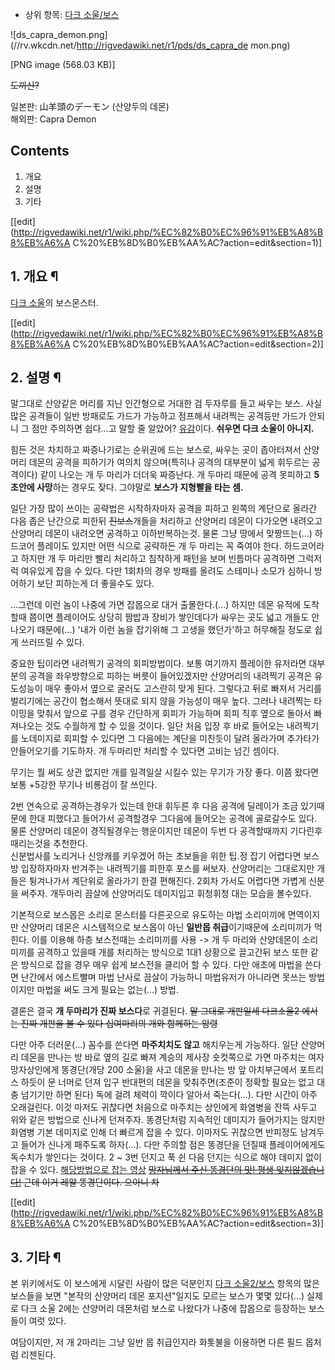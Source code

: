   * 상위 항목: [다크 소울/보스](%EB%8B%A4%ED%81%AC%20%EC%86%8C%EC%9A%B8/%EB%B3%B4%EC%8A%A4.md)  

![ds_capra_demon.png](//rv.wkcdn.net/http://rigvedawiki.net/r1/pds/ds_capra_de
mon.png)

[PNG image (568.03 KB)]

  
<del>도끼신?</del>

일본판: 山羊頭のデーモン (산양두의 데몬)  
해외판: Capra Demon

## Contents

    

1. 개요 
2. 설명 
3. 기타 

[[edit](http://rigvedawiki.net/r1/wiki.php/%EC%82%B0%EC%96%91%EB%A8%B8%EB%A6%A
C%20%EB%8D%B0%EB%AA%AC?action=edit&section=1)]

## 1. 개요 ¶

[다크 소울](%EB%8B%A4%ED%81%AC%20%EC%86%8C%EC%9A%B8.md)의 보스몬스터.

  

[[edit](http://rigvedawiki.net/r1/wiki.php/%EC%82%B0%EC%96%91%EB%A8%B8%EB%A6%A
C%20%EB%8D%B0%EB%AA%AC?action=edit&section=2)]

## 2. 설명 ¶

말그대로 산양같은 머리를 지닌 인간형으로 거대한 검 두자루를 들고 싸우는 보스. 사실 많은 공격들이 일반 방패로도 가드가 가능하고 점프해서
내려찍는 공격등만 가드가 안되니 그 점만 주의하면 쉽다...고 말할 줄 알았어? [유감](%EC%9C%A0%EA%B0%90.md)이다.
**쉬우면 다크 소울이 아니지.**

  

힘든 것은 차치하고 짜증나기로는 순위권에 드는 보스로, 싸우는 곳이 좁아터져서 산양머리 데몬의 공격을 피하기가 여의치 않으며(특히나 공격의
대부분이 넓게 휘두르는 공격이다) 같이 나오는 개 두 마리가 더더욱 짜증난다. 개 두마리 때문에 공격 못피하고 **5초안에 사망**하는
경우도 잦다. 그야말로 **보스가 지형빨을 타는 셈.**

  

일단 가장 많이 쓰이는 공략법은 시작하자마자 공격을 피하고 왼쪽의 계단으로 올라간 다음 좁은 난간으로 피한뒤 <del>진보스</del>개들을
처리하고 산양머리 데몬이 다가오면 내려오고 산양머리 데몬이 내려오면 공격하고 이하반복하는것. 물론 그냥 땅에서 맞짱뜨는(...) 하드코어
플레이도 있지만 어떤 식으로 공략하든 개 두 마리는 꼭 죽여야 한다. 하드코어라고 하지만 개 두 마리만 빨리 처리하고 침착하게 패턴을 보며
빈틈마다 공격하면 그럭저럭 여유있게 잡을 수 있다. 다만 1회차의 경우 방패를 올려도 스테미나 소모가 심하니 방어하기 보단 피하는게 더
좋을수도 있다.

  

...그런데 이런 놈이 나중에 가면 잡몹으로 대거 출몰한다.(...) 하지만 데몬 유적에 도착할때 쯤이면 플레이어도 상당히 짬밥과 장비가
쌓인데다가 싸우는 곳도 넓고 개들도 안나오기 때문에(...) '내가 이런 놈을 잡기위해 그 고생을 했던가'하고 허무해질 정도로 쉽게 쓰러뜨릴
수 있다.

  

중요한 팁이라면 내려찍기 공격의 회피방법이다. 보통 여기까지 플레이한 유저라면 대부분의 공격을 좌우방향으로 피하는 버릇이 들어있겠지만
산양머리의 내려찍기 공격은 유도성능이 매우 좋아서 옆으로 굴러도 고스란히 맞게 된다. 그렇다고 뒤로 빠져서 거리를 벌리기에는 공간이 협소해서
뜻대로 되지 않을 가능성이 매우 높다. 그러나 내려찍는 타이밍을 맞춰서 앞으로 구를 경우 간단하게 회피가 가능하며 회피 직후 옆으로 돌아서
빠져나오는 것도 수월하게 할 수 있을 것이다. 일단 처음 입장 후 바로 들어오는 내려찍기를 노데미지로 회피할 수 있다면 그 다음에는 계단을
미친듯이 달려 올라가며 추가타가 안들어오기를 기도하자. 개 두마리만 처리할 수 있다면 고비는 넘긴 셈이다.

  

무기는 뭘 써도 상관 없지만 개를 일격일살 시킬수 있는 무기가 가장 좋다. 이쯤 왔다면 보통 +5강한 무기나 비룡검이 잘 쓰인다.

  

2번 연속으로 공격하는경우가 있는데 한대 휘두른 후 다음 공격에 딜레이가 조금 있기때문에 한대 피했다고 들어가서 공격할경우 그다음에 들어오는
공격에 골로갈수도 있다. 물론 산양머리 데몬이 경직될경우는 행운이지만 데몬이 두번 다 공격할때까지 기다린후 때리는것을 추천한다.  
신분법사를 노리거나 신앙캐를 키우겠어 하는 초보들을 위한 팁.정 잡기 어렵다면 보스방 입장하자마자 반겨주는 내려찍기를 피한후 포스를 써보자.
산양머리는 그대로지만 개들은 튕겨나가서 계단위로 올라가기 한결 편해진다. 2회차 가서도 어렵다면 가볍게 신분을 써주자. 개두마리 끔살에
산양머리도 데미지입고 휘청휘청 대는 모습을 볼수있다.

  

기본적으로 보스몹은 소리로 몬스터를 다른곳으로 유도하는 마법 소리미끼에 면역이지만 산양머리 데몬은 시스템적으로 보스몹이 아닌 **일반몹
취급**이기때문에 소리미끼가 먹힌다. 이를 이용해 하층 보스전때는 소리미끼를 사용 -> 개 두 마리와 산양데몬이 소리미끼를 공격하고 있을때
개를 처리하는 방식으로 1대1 상황으로 끌고간뒤 보스 또한 같은 방식으로 잡을 경우 매우 쉽게 보스전을 클리어 할 수 있다. 다만 애초에
마법을 쓴다면 난간에서 에스트빨며 마법 난사로 끔살이 가능하니 마법유저가 아니라면 못쓰는 방법이지만 마법을 써도 크게 필요는 없는(...)
방법.

  

결론은 결국 **개 두마리가 진짜 보스다**로 귀결된다. <del>말 그대로 개판일세 다크소울2 에서는 진짜 개판을 볼 수 있다 십여마리의
개와 함께하는 암령</del>

  

다만 아주 더러운(...) 꼼수를 쓴다면 **마주치치도 않고** 해치우는게 가능하다. 일단 산양머리 데몬을 만나는 방 바로 옆의 길로 빠져
계승의 제사장 숏컷쪽으로 가면 마주치는 여자 망자상인에게 똥경단(개당 200 소울)을 사고 데몬을 만나는 방 앞 아치부근에서 포트리스 하듯이
문 너머로 던져 입구 반대편의 데몬을 맞춰주면(조준이 정확할 필요는 없고 대충 넘기기만 하면 된다) 독에 걸려 체력이 깍이다 알아서
죽는다(...). 다만 시간이 아주 오래걸린다. 이것 마저도 귀찮다면 처음으로 마주치는 상인에게 화염병을 잔뜩 사두고 위와 같은 방법으로
신나게 던져주자. 똥경단처럼 지속적인 데미지가 들어가지는 않지만 화염병 기본 데미지로 인해 더 빠르게 잡을 수 있다. 이마저도 귀찮으면
반피정도 남겨두고 들어가 신나게 패주도록 하자(...). 다만 주의할 점은 똥경단을 던질때 플레이어에게도 독수치가 쌓인다는 것이다. 2 ~
3번 던지고 푹 쉰 다음 던지는 식으로 해야 데미지 없이 잡을 수 있다. [해당방법으로 잡는
영상](http://www.youtube.com/watch?v=qjz7KMc1BWo/) <del>[망자님께서 주신 똥경단의 맛! 평생 잊지않겠습니다!](%ED%95%AD%EB%B4%89%EB%AC%B4%EB%85%80.md) 근데 이거 레알 똥경단이다. 으아니
차</del>

  

[[edit](http://rigvedawiki.net/r1/wiki.php/%EC%82%B0%EC%96%91%EB%A8%B8%EB%A6%A
C%20%EB%8D%B0%EB%AA%AC?action=edit&section=3)]

## 3. 기타 ¶

본 위키에서도 이 보스에게 시달린 사람이 많은 덕분인지 [다크 소울2/보스](%EB%8B%A4%ED%81%AC%20%EC%86%8C%EC%9A%B8%202/%EB%B3%B4%EC%8A%A4.md)
항목의 많은 보스들을 보면 "본작의 산양머리 데몬 포지션"일지도 모르는 보스가 몇몇 있다(...) 실제로 다크 소울 2에는 산양머리 데몬처럼
보스로 나왔다가 나중에 잡몹으로 등장하는 보스들이 여럿 있다.

  

여담이지만, 저 개 2마리는 그냥 일반 몹 취급인지라 화톳불을 이용하면 다른 필드 몹처럼 리젠된다.

